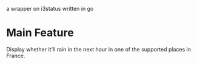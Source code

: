 a wrapper on i3status written in go


Main Feature
============

Display whether it'll rain in the next hour in one of the supported places in
France.
